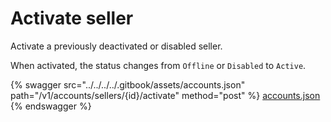 # Activate seller

Activate a previously deactivated or disabled seller.

When activated, the status changes from `Offline` or `Disabled` to `Active`.

{% swagger src="../../../../.gitbook/assets/accounts.json" path="/v1/accounts/sellers/{id}/activate" method="post" %}
[accounts.json](../../../../.gitbook/assets/accounts.json)
{% endswagger %}
